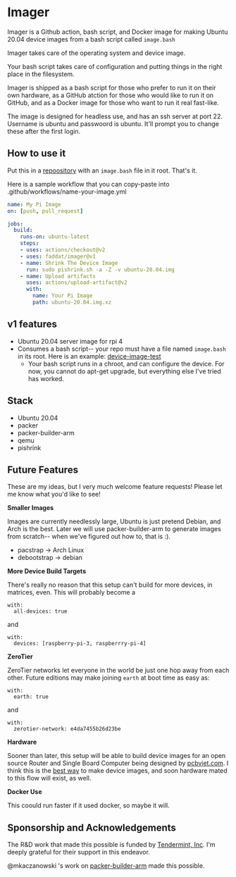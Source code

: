 # Imager

Imager is a Github action, bash script, and Docker image for making Ubuntu 20.04 device images from a bash script called `image.bash`

Imager takes care of the operating system and device image.

Your bash script takes care of configuration and putting things in the right place in the filesystem.  

Imager is shipped as a bash script for those who prefer to run it on their own hardware, as a GitHub atction for those who would like to run it on GitHub, and as a Docker image for those who want to run it real fast-like. 

The image is designed for headless use, and has an ssh server at port 22.  Username is ubuntu and passwoord is ubuntu.  It'll prompt you to change these after the first login.  

## How to use it

Put this in a [repoository](https://github.com/faddat/device-image-test) with an `image.bash` file in it root.  That's it. 

Here is a sample workflow that you can copy-paste into .github/workflows/name-your-image.yml

```yaml
name: My Pi Image
on: [push, pull_request]

jobs:
  build:
    runs-on: ubuntu-latest
    steps:
    - uses: actions/checkout@v2
    - uses: faddat/imager@v1
    - name: Shrink The Device Image
      run: sudo pishrink.sh -a -Z -v ubuntu-20.04.img
    - name: Upload artifacts
      uses: actions/upload-artifact@v2
      with:
        name: Your Pi Image
        path: ubuntu-20.04.img.xz
```

## v1 features

* Ubuntu 20.04 server image for rpi 4
* Consumes a bash script-- your repo must have a file named `image.bash` in its root.  Here is an example: [device-image-test](https://github.com/faddat/device-image-test)
  * Your bash script runs in a chroot, and can configure the device.  For now, you cannot do apt-get upgrade, but everything else I've tried has worked.  

## Stack

* Ubuntu 20.04
* packer
* packer-builder-arm
* qemu
* pishrink


## Future Features

These are my ideas, but I very much welcome feature requests!  Please let me know what you'd like to see!

**Smaller Images**

Images are currently needlessly large, Ubuntu is just pretend Debian, and Arch is the best.  Later we will use packer-builder-arm to generate images from scratch-- when we've figured out how to, that is :).

* pacstrap -> Arch Linux
* debootstrap -> debian

**More Device Build Targets**

There's really no reason that this setup can't build for more devices, in matrices, even.  This will probably become a 

```
with:
  all-devices: true
```

and

```
with:
  devices: [raspberry-pi-3, raspberrry-pi-4]
```

**ZeroTier**

ZeroTier networks let everyone in the world be just one hop away from each other.  Future editions may make joining `earth` at boot time as easy as:

```
with:
  earth: true
```

and

```
with:
  zerotier-network: e4da7455b26d23be
```

**Hardware**

Sooner than later, this setup will be able to build device images for an open source Router and Single Board Computer being designed by [pcbviet.com](https://pcbviet.com).  I think this is the [best way](https://xkcd.com/927/) to make device images, and soon hardware mated to this flow will exist, as well.  

**Docker Use**

This coould run faster if it used docker, so maybe it will. 

## Sponsorship and Acknowledgements
The R&D work that made this possible is funded by [Tendermint, Inc](https://tendermint.com).  I'm deeply grateful for their support in this endeavor. 

@mkaczanowski 's work on [packer-builder-arm](https://github.com/mkaczanowski/packer-builder-arm) made this possible. 

